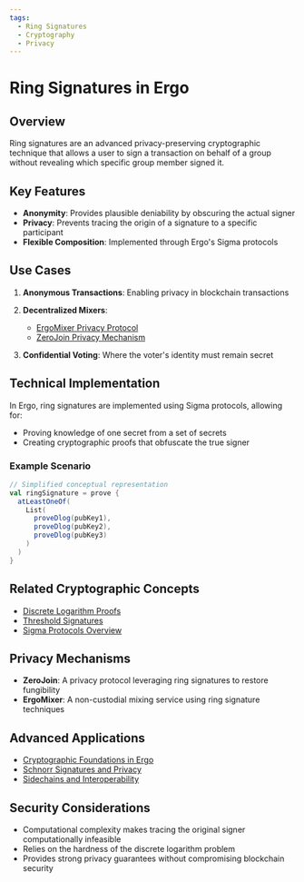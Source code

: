 ```yaml
---
tags:
  - Ring Signatures
  - Cryptography
  - Privacy
---
```


# Ring Signatures in Ergo

## Overview

Ring signatures are an advanced privacy-preserving cryptographic technique that allows a user to sign a transaction on behalf of a group without revealing which specific group member signed it.

## Key Features

- **Anonymity**: Provides plausible deniability by obscuring the actual signer
- **Privacy**: Prevents tracing the origin of a signature to a specific participant
- **Flexible Composition**: Implemented through Ergo's Sigma protocols

## Use Cases

1. **Anonymous Transactions**: Enabling privacy in blockchain transactions
2. **Decentralized Mixers**: 
  
      - [ErgoMixer Privacy Protocol](mixer.md)
      - [ZeroJoin Privacy Mechanism](zerojoin.md)

3. **Confidential Voting**: Where the voter's identity must remain secret

## Technical Implementation

In Ergo, ring signatures are implemented using Sigma protocols, allowing for:

- Proving knowledge of one secret from a set of secrets
- Creating cryptographic proofs that obfuscate the true signer

### Example Scenario

```scala
// Simplified conceptual representation
val ringSignature = prove {
  atLeastOneOf(
    List(
      proveDlog(pubKey1),
      proveDlog(pubKey2),
      proveDlog(pubKey3)
    )
  )
}
```

## Related Cryptographic Concepts

- [Discrete Logarithm Proofs](dlog.md)
- [Threshold Signatures](threshold.md)
- [Sigma Protocols Overview](sigma.md)

## Privacy Mechanisms

- **ZeroJoin**: A privacy protocol leveraging ring signatures to restore fungibility
- **ErgoMixer**: A non-custodial mixing service using ring signature techniques

## Advanced Applications

- [Cryptographic Foundations in Ergo](crypto.md)
- [Schnorr Signatures and Privacy](schnorr.md)
- [Sidechains and Interoperability](sigma-chains.md)

## Security Considerations

- Computational complexity makes tracing the original signer computationally infeasible
- Relies on the hardness of the discrete logarithm problem
- Provides strong privacy guarantees without compromising blockchain security
